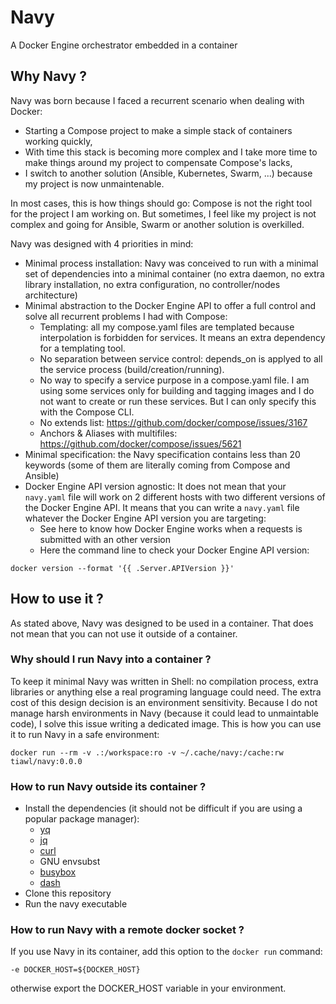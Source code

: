 # Navy

A Docker Engine orchestrator embedded in a container

## Why Navy ?

Navy was born because I faced a recurrent scenario when dealing with Docker:
- Starting a Compose project to make a simple stack of containers working quickly,
- With time this stack is becoming more complex and I take more time to make things around my project to compensate Compose's lacks,
- I switch to another solution (Ansible, Kubernetes, Swarm, ...) because my project is now unmaintenable.

In most cases, this is how things should go: Compose is not the right tool for the project I am working on.
But sometimes, I feel like my project is not complex and going for Ansible, Swarm or another solution is overkilled.

Navy was designed with 4 priorities in mind:
- Minimal process installation: Navy was conceived to run with a minimal set of dependencies into a minimal container (no extra daemon, no extra library installation, no extra configuration, no controller/nodes architecture)
- Minimal abstraction to the Docker Engine API to offer a full control and solve all recurrent problems I had with Compose:
  - Templating: all my compose.yaml files are templated because interpolation is forbidden for services. It means an extra dependency for a templating tool.
  - No separation between service control: depends_on is applyed to all the service process (build/creation/running).
  - No way to specify a service purpose in a compose.yaml file. I am using some services only for building and tagging images and I do not want to create or run these services. But I can only specify this with the Compose CLI.
  - No extends list: https://github.com/docker/compose/issues/3167
  - Anchors & Aliases with multifiles: https://github.com/docker/compose/issues/5621
- Minimal specification: the Navy specification contains less than 20 keywords (some of them are literally coming from Compose and Ansible)
- Docker Engine API version agnostic: It does not mean that your `navy.yaml` file will work on 2 different hosts with two different versions of the Docker Engine API. It means that you can write a `navy.yaml` file whatever the Docker Engine API version you are targeting:
  - See here to know how Docker Engine works when a requests is submitted with an other version
  - Here the command line to check your Docker Engine API version:
```
docker version --format '{{ .Server.APIVersion }}'
```

## How to use it ?

As stated above, Navy was designed to be used in a container. That does not mean that you can not use it outside of a container.

### Why should I run Navy into a container ?

To keep it minimal Navy was written in Shell: no compilation process, extra libraries or anything else a real programing language could need. The extra cost of this design decision is an environment sensitivity. Because I do not manage harsh environments in Navy (because it could lead to unmaintable code), I solve this issue writing a dedicated image. This is how you can use it to run Navy in a safe environment:
```
docker run --rm -v .:/workspace:ro -v ~/.cache/navy:/cache:rw tiawl/navy:0.0.0
```

### How to run Navy outside its container ?

- Install the dependencies (it should not be difficult if you are using a popular package manager):
  - [yq](https://github.com/mikefarah/yq)
  - [jq](https://github.com/jqlang/jq)
  - [curl](https://github.com/curl/curl)
  - GNU envsubst
  - [busybox](https://www.busybox.net/)
  - [dash](https://git.kernel.org/pub/scm/utils/dash/dash.git/)
- Clone this repository
- Run the navy executable

### How to run Navy with a remote docker socket ?

If you use Navy in its container, add this option to the `docker run` command:
```
-e DOCKER_HOST=${DOCKER_HOST}
```

otherwise export the DOCKER_HOST variable in your environment.
